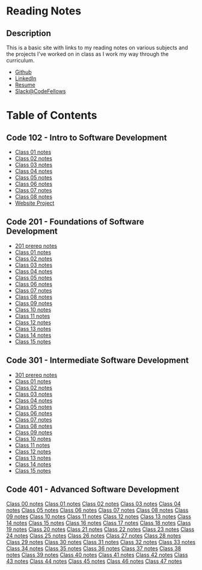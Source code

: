 # Reading Notes

## Description

This is a basic site with links to my reading notes on various subjects and the projects I've worked on in class as I work my way through the curriculum.

- [Github](https://github.com/Cooper-Softdev)
- [LinkedIn](https://www.linkedin.com/in/dylan-cooper-400636212/)
- [Resume](https://docs.google.com/document/d/1x_nCQI8UXG2jZYgxAptOMcLG9DqWMjBBW10XsyG9IDU/edit?usp=sharing)
- [Slack@CodeFellows](https://codefellow.slack.com/team/U053RQSMWKA)

# Table of Contents

## Code 102 - Intro to Software Development

- [Class 01 notes][102/01]
- [Class 02 notes][102/02]
- [Class 03 notes][102/03]
- [Class 04 notes][102/04]
- [Class 05 notes][102/05]
- [Class 06 notes][102/06]
- [Class 07 notes][102/07]
- [Class 08 notes][102/08]
- [Website Project](https://cooper-softdev.github.io/lab04/)

## Code 201 - Foundations of Software Development

- [201 prereq notes][201/00]
- [Class 01 notes][201/01]
- [Class 02 notes][201/02]
- [Class 03 notes][201/03]
- [Class 04 notes][201/04]
- [Class 05 notes][201/05]
- [Class 06 notes][201/06]
- [Class 07 notes][201/07]
- [Class 08 notes][201/08]
- [Class 09 notes][201/09]
- [Class 10 notes][201/10]
- [Class 11 notes][201/11]
- [Class 12 notes][201/12]
- [Class 13 notes][201/13]
- [Class 14 notes][201/14]
- [Class 15 notes][201/15]

## Code 301 - Intermediate Software Development

- [301 prereq notes][301/00]
- [Class 01 notes][301/01]
- [Class 02 notes][301/02]
- [Class 03 notes][301/03]
- [Class 04 notes][301/04]
- [Class 05 notes][301/05]
- [Class 06 notes][301/06]
- [Class 07 notes][301/07]
- [Class 08 notes][301/08]
- [Class 09 notes][301/09]
- [Class 10 notes][301/10]
- [Class 11 notes][301/11]
- [Class 12 notes][301/12]
- [Class 13 notes][301/13]
- [Class 14 notes][301/14]
- [Class 15 notes][301/15]

## Code 401 - Advanced Software Development

[Class 00 notes][401/00]
[Class 01 notes][401/01]
[Class 02 notes][401/02]
[Class 03 notes][401/03]
[Class 04 notes][401/04]
[Class 05 notes][401/05]
[Class 06 notes][401/06]
[Class 07 notes][401/07]
[Class 08 notes][401/08]
[Class 09 notes][401/09]
[Class 10 notes][401/10]
[Class 11 notes][401/11]
[Class 12 notes][401/12]
[Class 13 notes][401/13]
[Class 14 notes][401/14]
[Class 15 notes][401/15]
[Class 16 notes][401/16]
[Class 17 notes][401/17]
[Class 18 notes][401/18]
[Class 19 notes][401/19]
[Class 20 notes][401/20]
[Class 21 notes][401/21]
[Class 22 notes][401/22]
[Class 23 notes][401/23]
[Class 24 notes][401/24]
[Class 25 notes][401/25]
[Class 26 notes][401/26]
[Class 27 notes][401/27]
[Class 28 notes][401/28]
[Class 29 notes][401/29]
[Class 30 notes][401/30]
[Class 31 notes][401/31]
[Class 32 notes][401/32]
[Class 33 notes][401/33]
[Class 34 notes][401/34]
[Class 35 notes][401/35]
[Class 36 notes][401/36]
[Class 37 notes][401/37]
[Class 38 notes][401/38]
[Class 39 notes][401/39]
[Class 40 notes][401/40]
[Class 41 notes][401/41]
[Class 42 notes][401/42]
[Class 43 notes][401/43]
[Class 44 notes][401/44]
[Class 45 notes][401/45]
[Class 46 notes][401/46]
[Class 47 notes][401/47]

[102/01]: notes/102notes/read01.md
[102/02]: notes/102notes/read02.md
[102/03]: notes/102notes/read03.md
[102/04]: notes/102notes/read04.md
[102/05]: notes/102notes/read05.md
[102/06]: notes/102notes/read06.md
[102/07]: notes/102notes/read07.md
[102/08]: notes/102notes/read08.md
[201/00]: notes/201notes/prereq.md
[201/01]: notes/201notes/read01.md
[201/02]: notes/201notes/read02.md
[201/03]: notes/201notes/read03.md
[201/04]: notes/201notes/read04.md
[201/05]: notes/201notes/read05.md
[201/06]: notes/201notes/read06.md
[201/07]: notes/201notes/read07.md
[201/08]: notes/201notes/read08.md
[201/09]: notes/201notes/read09.md
[201/10]: notes/201notes/read10.md
[201/11]: notes/201notes/read11.md
[201/12]: notes/201notes/read12.md
[201/13]: notes/201notes/read13.md
[201/14]: notes/201notes/read14.md
[201/15]: notes/201notes/read15.md
[301/00]: notes/301notes/read00.md
[301/01]: notes/301notes/read01.md
[301/02]: notes/301notes/read02.md
[301/03]: notes/301notes/read03.md
[301/04]: notes/301notes/read04.md
[301/05]: notes/301notes/read05.md
[301/06]: notes/301notes/read06.md
[301/07]: notes/301notes/read07.md
[301/08]: notes/301notes/read08.md
[301/09]: notes/301notes/read09.md
[301/10]: notes/301notes/read10.md
[301/11]: notes/301notes/read11.md
[301/12]: notes/301notes/read12.md
[301/13]: notes/301notes/read13.md
[301/14]: notes/301notes/read14.md
[301/15]: notes/301notes/read15.md
[401/00]: notes/401notes/read00.md
[401/01]: notes/401notes/read01.md
[401/02]: notes/401notes/read02.md
[401/03]: notes/401notes/read03.md
[401/04]: notes/401notes/read04.md
[401/05]: notes/401notes/read05.md
[401/06]: notes/401notes/read06.md
[401/07]: notes/401notes/read07.md
[401/08]: notes/401notes/read08.md
[401/09]: notes/401notes/read09.md
[401/10]: notes/401notes/read10.md
[401/11]: notes/401notes/read11.md
[401/12]: notes/401notes/read12.md
[401/13]: notes/401notes/read13.md
[401/14]: notes/401notes/read14.md
[401/15]: notes/401notes/read15.md
[401/16]: notes/401notes/read16.md
[401/17]: notes/401notes/read17.md
[401/18]: notes/401notes/read18.md
[401/19]: notes/401notes/read19.md
[401/20]: notes/401notes/read20.md
[401/21]: notes/401notes/read21.md
[401/22]: notes/401notes/read22.md
[401/23]: notes/401notes/read23.md
[401/24]: notes/401notes/read24.md
[401/25]: notes/401notes/read25.md
[401/26]: notes/401notes/read26.md
[401/27]: notes/401notes/read27.md
[401/28]: notes/401notes/read28.md
[401/29]: notes/401notes/read29.md
[401/30]: notes/401notes/read30.md
[401/31]: notes/401notes/read31.md
[401/32]: notes/401notes/read32.md
[401/33]: notes/401notes/read33.md
[401/34]: notes/401notes/read34.md
[401/35]: notes/401notes/read35.md
[401/36]: notes/401notes/read36.md
[401/37]: notes/401notes/read37.md
[401/38]: notes/401notes/read38.md
[401/39]: notes/401notes/read39.md
[401/40]: notes/401notes/read40.md
[401/41]: notes/401notes/read41.md
[401/42]: notes/401notes/read42.md
[401/43]: notes/401notes/read43.md
[401/44]: notes/401notes/read44.md
[401/45]: notes/401notes/read45.md
[401/46]: notes/401notes/read46.md
[401/47]: notes/401notes/read47.md
